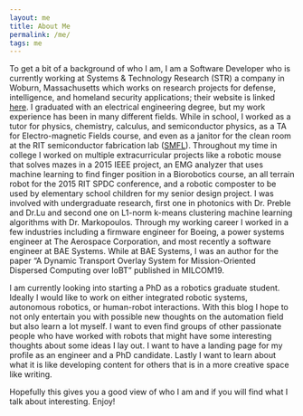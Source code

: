 ```yaml
---
layout: me
title: About Me
permalink: /me/
tags: me
---
```


To get a bit of a background of who I am, I am a Software Developer who is currently working at Systems & Technology Research (STR) a company in Woburn, Massachusetts which works on research projects for defense, intelligence, and homeland security applications; their website is linked [here](https://www.stresearch.com/). I graduated with an electrical engineering degree, but my work experience has been in many different fields. While in school, I worked as a tutor for physics, chemistry, calculus, and semiconductor physics, as a TA for Electro-magnetic Fields course, and even as a janitor for the clean room at the RIT semiconductor fabrication lab ([SMFL](http://www.smfl.rit.edu/)). Throughout my time in college I worked on multiple extracurricular projects like a robotic mouse that solves mazes in a 2015 IEEE project, an EMG analyzer that uses machine learning to find finger position in a Biorobotics course, an all terrain robot for the 2015 RIT SPDC conference, and a robotic composter to be used by elementary school children for my senior design project. I was involved with undergraduate research, first one in photonics with Dr. Preble and Dr.Lu and second one on L1-norm k-means clustering machine learning algorithms with Dr. Markopoulos. Through my working career I worked in a few industries including a firmware engineer for Boeing, a power systems engineer at The Aerospace Corporation, and most recently a software engineer at BAE Systems. While at BAE Systems, I was an author for the paper “A Dynamic Transport Overlay System for Mission-Oriented Dispersed Computing over IoBT” published in MILCOM19.

I am currently looking into starting a PhD as a robotics graduate student. Ideally I would like to work on either integrated robotic systems, autonomous robotics, or human-robot interactions. With this blog I hope to not only entertain you with possible new thoughts on the automation field but also learn a lot myself. I want to even find groups of other passionate people who have worked with robots that might have some interesting thoughts about some ideas I lay out. I want to have a landing page for my profile as an engineer and a PhD candidate. Lastly I want to learn about what it is like developing content for others that is in a more creative space like writing.

Hopefully this gives you a good view of who I am and if you will find what I talk about interesting. Enjoy!
